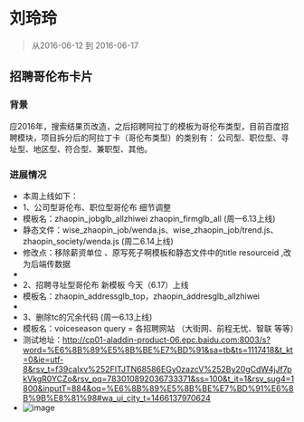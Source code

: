 # 刘玲玲

> 从2016-06-12 到 2016-06-17

## 招聘哥伦布卡片 

### 背景
应2016年，搜索结果页改造，之后招聘阿拉丁的模板为哥伦布类型，目前百度招聘模块，项目拆分后的阿拉丁卡（哥伦布类型）的类别有： 公司型、职位型、寻址型、地区型、符合型、兼职型、其他。

### 进展情况

* 本周上线如下：
* 1、公司型哥伦布、职位型哥伦布 细节调整 
*   模板名：zhaopin_jobglb_allzhiwei  zhaopin_firmglb_all (周一6.13上线)
*   静态文件：wise_zhaopin_job/wenda.js、wise_zhaopin_job/trend.js、zhaopin_society/wenda.js (周二6.14上线)
*   修改点：移除薪资单位 、原写死子啊模板和静态文件中的title resourceid ,改为后端传数据
* 
* 2、招聘寻址型哥伦布 新模板 今天（6.17）上线
*   模板名：zhaopin_addressglb_top，zhaopin_addresglb_allzhiwei
*  
* 3、删除tc的冗余代码 (周一6.13上线)
*   模板名：voiceseason query = 各招聘网站 （大街网、前程无忧、智联 等等）
*  测试地址：http://cp01-aladdin-product-06.epc.baidu.com:8003/s?word=%E6%8B%89%E5%8B%BE%E7%BD%91&sa=tb&ts=1117418&t_kt=0&ie=utf-8&rsv_t=f39calxv%252FITJTN68586EGy0zazcV%252By20gCdW4jJf7pkVkgR0YCZo&rsv_pq=783010892036733371&ss=100&t_it=1&rsv_sug4=1800&inputT=884&oq=%E6%8B%89%E5%8B%BE%E7%BD%91%E6%8B%9B%E8%81%98#wa_ui_city_t=1466137970624
*  ![image](http://gitlab.baidu.com/psfe/ala-weeklyreport/uploads/934edc8af88ecb2791b0de241b374b73/image.png)
